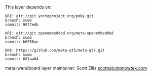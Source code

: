 This layer depends on:

    URI: git://git.yoctoproject.org/poky.git
    branch: sumo
    commit: 90f7edb

    URI: git://git.openembedded.org/meta-openembedded
    branch: sumo
    commit: b0950ae

    URI: https://github.com/meta-qt5/meta-qt5.git
    branch: sumo
    commit: 681aa04

meta-wandboard layer maintainer: Scott Ellis <scott@jumpnowtek.com>
